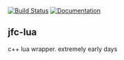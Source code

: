 [![Build Status](https://travis-ci.org/jfcameron/jfc-lua.svg?branch=master)](https://travis-ci.org/jfcameron/jfc-lua) [![Documentation](https://img.shields.io/badge/documentation-doxygen-blue.svg)](https://jfcameron.github.io/jfc-lua/)

## jfc-lua

c++ lua wrapper. extremely early days
